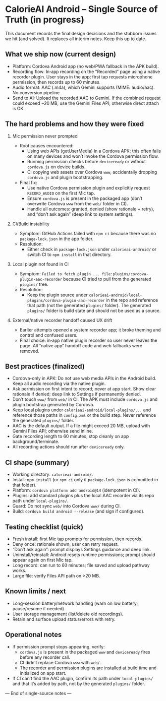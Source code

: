 # CalorieAI Android – Single Source of Truth (in progress)

This document records the final design decisions and the stubborn issues we hit (and solved). It replaces all interim notes. Keep this up to date.

## What we ship now (current design)
- Platform: Cordova Android app (no web/PWA fallback in the APK build).
- Recording flow: In‑app recording on the "Recorded" page using a native recorder plugin. User stays in the app; first tap requests microphone permission, then records up to 60 minutes.
- Audio format: AAC (.m4a), which Gemini supports (MIME: audio/aac). No conversion pipeline.
- Send to AI: Upload the recorded AAC to Gemini. If the combined request could exceed ~20 MB, use the Gemini Files API; otherwise direct attach is OK.

## The hard problems and how they were fixed
1. Mic permission never prompted
   - Root causes encountered:
     - Using web APIs (getUserMedia) in a Cordova APK; this often fails on many devices and won’t invoke the Cordova permission flow.
     - Running permission checks before `deviceready` or without `cordova.js` on device builds.
     - CI copying web assets over Cordova `www`, accidentally dropping `cordova.js` and plugin bootstrapping.
   - Final fix:
     - Use native Cordova permission plugin and explicitly request `RECORD_AUDIO` on the first Mic tap.
     - Ensure `cordova.js` is present in the packaged app (don’t overwrite Cordova `www` from the `web/` folder in CI).
     - Handle all outcomes: granted, denied (show rationale + retry), and “don’t ask again” (deep link to system settings).

2. CI/Build instability
   - Symptom: GitHub Actions failed with `npm ci` because there was no `package-lock.json` in the app folder.
   - Resolution:
     - Either check in `package-lock.json` under `calorieai-android/` or switch CI to `npm install` in that directory.

3. Local plugin not found in CI
   - Symptom: `Failed to fetch plugin ... file:plugins/cordova-plugin-aac-recorder` because CI tried to pull from the generated `plugins/` tree.
   - Resolution:
     - Keep the plugin source under `calorieai-android/local-plugins/cordova-plugin-aac-recorder` in the repo and reference that path (not the generated `plugins/` folder). The generated `plugins/` folder is build state and should not be used as a source.

4. External/native recorder handoff caused UX drift
   - Earlier attempts opened a system recorder app; it broke theming and control and confused users.
   - Final choice: in‑app native plugin recorder so user never leaves the page. All “native app” handoff code and web fallbacks were removed.

## Best practices (finalized)
- Cordova-only in APK: Do not use web media APIs in the Android build. Keep all audio recording via the native plugin.
- Ask permission on first intent to record; never at app start. Show clear rationale if denied; deep link to Settings if permanently denied.
- Don’t touch `www/` from `web/` in CI. The APK must include `cordova.js` and plugin bootstrap generated by Cordova.
- Keep local plugins under `calorieai-android/local-plugins/...` and reference those paths in `config.xml` or the build step. Never reference the generated `plugins/` folder.
- AAC is the default output. If a file might exceed 20 MB, upload with Gemini Files API; otherwise send inline.
- Gate recording length to 60 minutes; stop cleanly on app background/terminate.
- All recording actions should run after `deviceready` only.

## CI shape (summary)
- Working directory: `calorieai-android/`.
- Install: `npm install` (or `npm ci` only if `package-lock.json` is committed in that folder).
- Platform: `cordova platform add android@14` (idempotent in CI).
- Plugins: add standard plugins plus the local AAC recorder via its repo path under `local-plugins/`.
- Guard: Do not sync `web/` into Cordova `www/` during CI.
- Build: `cordova build android --release` (and sign if configured).

## Testing checklist (quick)
- Fresh install: first Mic tap prompts for permission, then records.
- Deny once: rationale shown; user can retry request.
- “Don’t ask again”: prompt displays Settings guidance and deep link.
- Uninstall/reinstall: Android resets runtime permissions; prompt should appear again on first Mic tap.
- Long record: can run to 60 minutes; file saved and upload pathway works.
- Large file: verify Files API path on >20 MB.

## Known limits / next
- Long-session battery/network handling (warn on low battery; pause/resume if needed).
- User storage management (list/delete old recordings).
- Retain and surface upload status/errors with retry.

## Operational notes
- If permission prompt stops appearing, verify:
  - `cordova.js` is present in the packaged `www` and `deviceready` fires before any recorder call.
  - CI didn’t replace Cordova `www` with `web/`.
  - The recorder and permission plugins are installed at build time and initialized on app start.
- If CI can’t find the AAC plugin, confirm its path under `local-plugins/` and that it’s added by path, not by the generated `plugins/` folder.

— End of single-source notes —